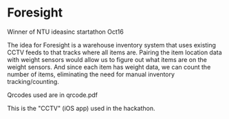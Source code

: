 # Foresight
Winner of NTU ideasinc startathon Oct16

The idea for Foresight is a warehouse inventory system that uses existing CCTV feeds to that tracks where all items are.
Pairing the item location data with weight sensors would allow us to figure out what items are on the weight sensors.
And since each item has weight data, we can count the number of items, eliminating the need for manual inventory tracking/counting.

Qrcodes used are in qrcode.pdf

This is the "CCTV" (iOS app) used in the hackathon.